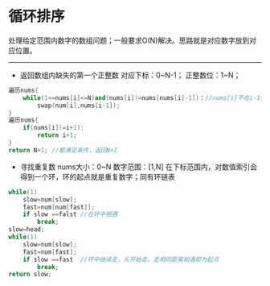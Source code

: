 # 循环排序
处理给定范围内数字的数组问题；一般要求O(N)解决。思路就是对应数字放到对应位置。

---

- 返回数组内缺失的第一个正整数
对应下标：0~N-1；
正整数位：1~N；

```cpp
遍历nums{
    while(1<=nums[i]<=N)and(nums[i]!=nums[nums[i]-1])：//nums[i]不在i-1位置上
        swap(num[i],nums[i-1]);
}
遍历nums{
    if(nums[i]!=i+1):
        return i+1;
}
return N+1; //都满足条件，返回N+1
```

- 寻找重复数
nums大小：0~N 数字范围：[1,N]
在下标范围内，对数值索引会得到一个环，环的起点就是重复数字；同有环链表
```cpp
while(1)
    slow=num[slow];
    fast=num[num[fast]];
    if slow ==falst //在环中相遇
        break;
slow=head;
while(1)
    slow=num[slow];
    fast=num[fast];
    if slow ==fast  //环中继续走，头开始走。走相同距离相遇即为起点
        break;
return slow;
```











